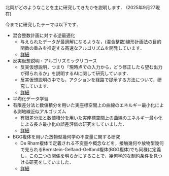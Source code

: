北岡がどのようなことを主に研究してきたかを説明します．
(2025年9月27現在)

今までに研究したテーマは以下です．
- 混合整数計画に対する逆最適化
    - 与えられたデータが最適解になるような，(混合整数)線形計画法の目的関数の重みを推定する高速なアルゴリズムを開発しています．
    - <a href="{{ '/research_interest/inverse_optimization' | relative_url }}">詳細</a>
- 反実仮想説明・アルゴリズミックリコース
    - 反実仮想説明，つまり「現時点での入力から，どう修正したら望む出力が得られるか」を説明するAIに関して研究しています．
    - 反実仮想説明の中でも，アクションを経路で提示する方法について，研究しています．
    - <a href="{{ '/research_interest/counterfactual_explanation' | relative_url }}">詳細</a>
- 平均化データ学習 
- 有限差分法と数値積分を用いた実座標空間上の曲線のエネルギー最小化による測地線近似アルゴリズム
    - 有限差分法と数値積分を用いた実座標空間上の曲線のエネルギー最小化による長さ最小化の誤差評価の研究をしていました．
    - <a href="{{ '/research_interest/geodesic' | relative_url }}">詳細</a>
- BGG複体を用いた放物型幾何学の不変量に関する研究
    - De Rham複体で定義される不変量や概念などを，接触幾何や放物型幾何で見られるBernstein-Gelfand-Gelfand複体(BGG複体)でも同様に定義し，この二つの関係を明らかにすることで，幾何学的な制約条件を見つける研究をしていました．
    - <a href="{{ '/research_interest/bgg_complex' | relative_url }}">詳細</a>

